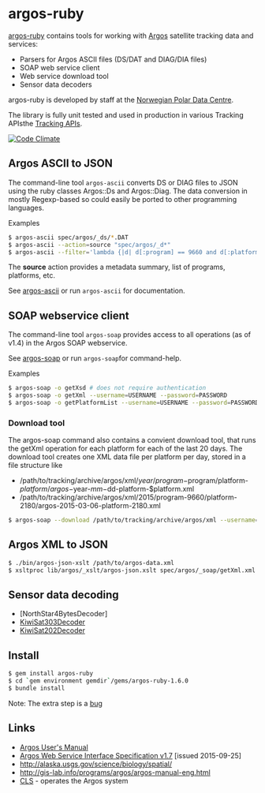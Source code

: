 # argos-ruby

[argos-ruby](https://github.com/npolar/argos-ruby) contains tools for working with
[Argos](http://www.argos-system.org) satellite tracking data and services:

* Parsers for Argos ASCII files (DS/DAT and DIAG/DIA files)
* SOAP web service client
* Web service download tool
* Sensor data decoders

argos-ruby is developed by staff at the [Norwegian Polar Data Centre](http://data.npolar.no).

The library is fully unit tested and used in production in various Tracking APIsthe [Tracking APIs](https://github.com/npolar/api.npolar.no/wiki/Tracking-APIs).

[![Code Climate](https://codeclimate.com/github/npolar/argos-ruby/badges/gpa.svg)](https://codeclimate.com/github/npolar/argos-ruby)

## Argos ASCII to JSON
The command-line tool ```argos-ascii``` converts DS or DIAG files to JSON using the ruby classes Argos::Ds and Argos::Diag.
The data conversion in mostly Regexp-based so could easily be ported to other programming languages.

Examples
```sh
$ argos-ascii spec/argos/_ds/*.DAT
$ argos-ascii --action=source "spec/argos/_d*"
$ argos-ascii --filter='lambda {|d| d[:program] == 9660 and d[:platform] == 2189 }' spec/argos/_ds/990660_A.DAT
```
The **source** action provides a metadata summary, list of programs, platforms, etc.

See [argos-ascii](https://github.com/npolar/argos-ruby/wiki/argos-ascii) or run ```argos-ascii``` for documentation.

## SOAP webservice client
The command-line tool ```argos-soap``` provides access to all operations (as of v1.4) in the Argos SOAP webservice.

See [argos-soap](https://github.com/npolar/argos-ruby/wiki/argos-soap) or run ```argos-soap```for command-help.

Examples
```sh
$ argos-soap -o getXsd # does not require authentication
$ argos-soap -o getXml --username=USERNAME --password=PASSWORD
$ argos-soap -o getPlatformList --username=USERNAME --password=PASSWORD

```

### Download tool

The argos-soap command also contains a convient download tool, that runs the getXml operation for each platform for each of the last 20 days.
The download tool creates one XML data file per platform per day, stored in a file structure like

* /path/to/tracking/archive/argos/xml/$year/program-$program/platform-$platform/argos-$year-$mm-$dd-platform-$platform.xml
* /path/to/tracking/archive/argos/xml/2015/program-9660/platform-2180/argos-2015-03-06-platform-2180.xml

```sh
$ argos-soap --download /path/to/tracking/archive/argos/xml --username=USERNAME --password=PASSWORD --debug

```

## Argos XML to JSON

```sh
$ ./bin/argos-json-xslt /path/to/argos-data.xml
$ xsltproc lib/argos/_xslt/argos-json.xslt spec/argos/_soap/getXml.xml
```

## Sensor data decoding
* [NorthStar4BytesDecoder]
* [KiwiSat303Decoder](https://github.com/npolar/argos-ruby/wiki/KiwiSat303Decoder)
* [KiwiSat202Decoder](https://github.com/npolar/argos-ruby/wiki/KiwiSat202Decoder)

## Install

```sh
$ gem install argos-ruby
$ cd `gem environment gemdir`/gems/argos-ruby-1.6.0
$ bundle install
```
Note: The extra step is a [bug](https://github.com/npolar/argos-ruby/issues/1)

## Links
* [Argos User's Manual](http://www.argos-system.org/manual/)
* [Argos Web Service Interface Specification v1.7](http://www.argos-system.org/files/pmedia/public/r1626_9_argos_webservices-1_7.pdf) [issued 2015-09-25]
* http://alaska.usgs.gov/science/biology/spatial/
* http://gis-lab.info/programs/argos/argos-manual-eng.html
* [CLS](http://www.cls.fr/welcome_en.html) - operates the Argos system

